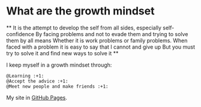 # What are the growth mindset

 ** It is the attempt to develop the self from all sides, especially self-confidence
By facing problems and not to evade them and trying to solve them by all means
Whether it is work problems or family problems.
When faced with a problem it is easy to say that I cannot and give up
But you must try to solve it and find new ways to solve it **

I keep myself in a growth mindset through:
```
@Learning :+1:
@Accept the advice :+1:
@Meet new people and make friends :+1:
```

My site in [GitHub Pages](https://pages.github.com/).
